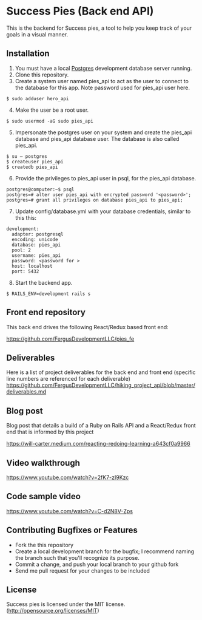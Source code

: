 # Success Pies (Back end API)

This is the backend for Success pies, a tool to help you keep track of your goals in a visual manner.

## Installation

1. You must have a local [Postgres](https://www.postgresql.org/) development database server running.
2. Clone this repository.
3. Create a system user named pies_api to act as the user to connect to the database for this app. Note password used for pies_api user here.

```
$ sudo adduser hero_api
```
4. Make the user be a root user.
```
$ sudo usermod -aG sudo pies_api
```
5. Impersonate the postgres user on your system and create the pies_api database and pies_api database user. The database is also called pies_api. 
```
$ su — postgres
$ createuser pies_api
$ createdb pies_api
```
6. Provide the privileges to pies_api user in psql, for the pies_api database.
```
postgres@computer:~$ psql
postgres=# alter user pies_api with encrypted password '<password>';
postgres=# grant all privileges on database pies_api to pies_api;

```
7. Update config/database.yml with your database credentials, similar to this this:
```
development:
  adapter: postgresql
  encoding: unicode
  database: pies_api
  pool: 2
  username: pies_api
  password: <password for >
  host: localhost
  port: 5432
```
8. Start the backend app.

```
$ RAILS_ENV=development rails s
```

## Front end repository

This back end drives the following React/Redux based front end:

https://github.com/FergusDevelopmentLLC/pies_fe

## Deliverables

Here is a list of project deliverables for the back end and front end (specific line numbers are referenced for each deliverable) https://github.com/FergusDevelopmentLLC/hiking_project_api/blob/master/deliverables.md

## Blog post

Blog post that details a build of a Ruby on Rails API and a React/Redux front end that is informed by this project

https://will-carter.medium.com/reacting-redoing-learning-a643cf0a9966

## Video walkthrough

https://www.youtube.com/watch?v=2fK7-zI9Kzc

## Code sample video

https://www.youtube.com/watch?v=C-d2N8V-Zps

## Contributing Bugfixes or Features

* Fork the this repository
* Create a local development branch for the bugfix; I recommend naming the branch such that you'll recognize its purpose.
* Commit a change, and push your local branch to your github fork
* Send me pull request for your changes to be included

## License

Success pies is licensed under the MIT license. (http://opensource.org/licenses/MIT)